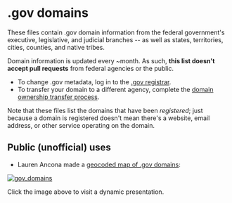 # .gov domains

These files contain .gov domain information from the federal government's executive, legislative, and judicial branches -- as well as states, territories, cities, counties, and native tribes.

Domain information is updated every ~month. As such, **this list doesn't accept pull requests** from federal agencies or the public. 
* To change .gov metadata, log in to the [.gov registrar](https://domains.dotgov.gov). 
* To transfer your domain to a different agency, complete the [domain ownership transfer process](https://home.dotgov.gov/management/#how-do-i-transfer-my-domain-to-a-different-agency).

Note that these files list the domains that have been _registered_; just because a domain is registered doesn't mean there's a website, email address, or other service operating on the domain.

## Public (unofficial) uses

* Lauren Ancona made a [geocoded map of .gov domains](http://laurenancona.com/maps/gov_domains.html):

[![gov_domains](https://cloud.githubusercontent.com/assets/2152151/5627069/ba4185e2-9561-11e4-873a-54d9f480ec3e.jpg)](http://laurenancona.com/maps/gov_domains.html)

Click the image above to visit a dynamic presentation.
